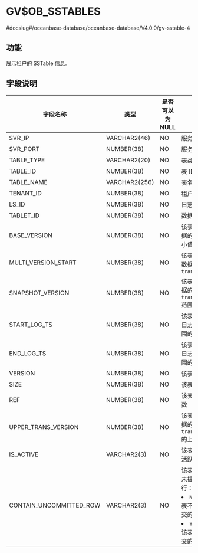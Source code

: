 GV$OB_SSTABLES 
===================================
#docslug#/oceanbase-database/oceanbase-database/V4.0.0/gv-sstable-4


功能 
-----------------------

展示租户的 SSTable 信息。

字段说明 
-------------------------



|          字段名称           |      类型       | 是否可以为 NULL |                                                                                 描述                                                                                 |
|-------------------------|---------------|------------|--------------------------------------------------------------------------------------------------------------------------------------------------------------------|
| SVR_IP                  | VARCHAR2(46)  | NO         | 服务器 IP 地址                                                                                                                                                          |
| SVR_PORT                | NUMBER(38)    | NO         | 服务器端口号                                                                                                                                                             |
| TABLE_TYPE              | VARCHAR2(20)  | NO         | 表类型                                                                                                                                                                |
| TABLE_ID                | NUMBER(38)    | NO         | 表 ID                                                                                                                                                               |
| TABLE_NAME              | VARCHAR2(256) | NO         | 表名                                                                                                                                                                 |
| TENANT_ID               | NUMBER(38)    | NO         | 租户 ID                                                                                                                                                              |
| LS_ID                   | NUMBER(38)    | NO         | 日志流 ID                                                                                                                                                             |
| TABLET_ID               | NUMBER(38)    | NO         | 数据分片 ID                                                                                                                                                            |
| BASE_VERSION            | NUMBER(38)    | NO         | 该表中存储数据的  范围的最小值                                                                                                                                                   |
| MULTI_VERSION_START     | NUMBER(38)    | NO         | 该表中多版本数据的起始 `trans_version`                                                                                                                                        |
| SNAPSHOT_VERSION        | NUMBER(38)    | NO         | 该表中存储数据的 `trans_version` 范围的最大值                                                                                                                                    |
| START_LOG_TS            | NUMBER(38)    | NO         | 该表中数据的日志时间戳范围的左边界                                                                                                                                                  |
| END_LOG_TS              | NUMBER(38)    | NO         | 该表中数据的日志时间戳范围的右边界                                                                                                                                                  |
| VERSION                 | NUMBER(38)    | NO         | 该表的版本                                                                                                                                                              |
| SIZE                    | NUMBER(38)    | NO         | 该表的大小                                                                                                                                                              |
| REF                     | NUMBER(38)    | NO         | 该表引用的计数                                                                                                                                                            |
| UPPER_TRANS_VERSION     | NUMBER(38)    | NO         | 该表中存储数据的 `trans_version` 的上限                                                                                                                                       |
| IS_ACTIVE               | VARCHAR2(3)   | NO         | 该表是否处于活跃状态                                                                                                                                                         |
| CONTAIN_UNCOMMITTED_ROW | VARCHAR2(3)   | NO         | 该表是否包含未提交的事务行： <li> `NO`：表示该表不包含未提交的事务行   <li> `YES`：表示该表包含未提交的事务行    |


